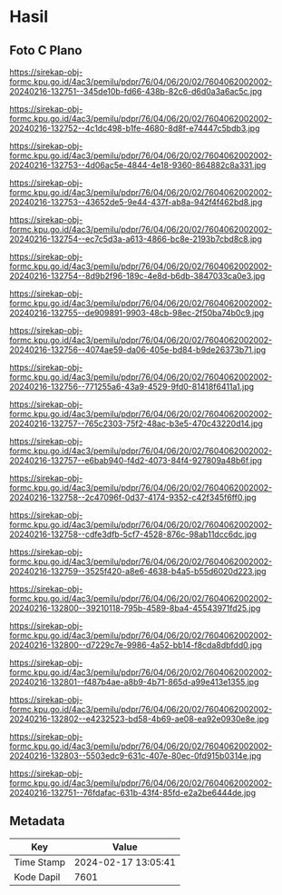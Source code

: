 # Hasil

## Foto C Plano

https://sirekap-obj-formc.kpu.go.id/4ac3/pemilu/pdpr/76/04/06/20/02/7604062002002-20240216-132751--345de10b-fd66-438b-82c6-d6d0a3a6ac5c.jpg

https://sirekap-obj-formc.kpu.go.id/4ac3/pemilu/pdpr/76/04/06/20/02/7604062002002-20240216-132752--4c1dc498-b1fe-4680-8d8f-e74447c5bdb3.jpg

https://sirekap-obj-formc.kpu.go.id/4ac3/pemilu/pdpr/76/04/06/20/02/7604062002002-20240216-132753--4d06ac5e-4844-4e18-9360-864882c8a331.jpg

https://sirekap-obj-formc.kpu.go.id/4ac3/pemilu/pdpr/76/04/06/20/02/7604062002002-20240216-132753--43652de5-9e44-437f-ab8a-942f4f462bd8.jpg

https://sirekap-obj-formc.kpu.go.id/4ac3/pemilu/pdpr/76/04/06/20/02/7604062002002-20240216-132754--ec7c5d3a-a613-4866-bc8e-2193b7cbd8c8.jpg

https://sirekap-obj-formc.kpu.go.id/4ac3/pemilu/pdpr/76/04/06/20/02/7604062002002-20240216-132754--8d9b2f96-189c-4e8d-b6db-3847033ca0e3.jpg

https://sirekap-obj-formc.kpu.go.id/4ac3/pemilu/pdpr/76/04/06/20/02/7604062002002-20240216-132755--de909891-9903-48cb-98ec-2f50ba74b0c9.jpg

https://sirekap-obj-formc.kpu.go.id/4ac3/pemilu/pdpr/76/04/06/20/02/7604062002002-20240216-132756--4074ae59-da06-405e-bd84-b9de26373b71.jpg

https://sirekap-obj-formc.kpu.go.id/4ac3/pemilu/pdpr/76/04/06/20/02/7604062002002-20240216-132756--771255a6-43a9-4529-9fd0-81418f6411a1.jpg

https://sirekap-obj-formc.kpu.go.id/4ac3/pemilu/pdpr/76/04/06/20/02/7604062002002-20240216-132757--765c2303-75f2-48ac-b3e5-470c43220d14.jpg

https://sirekap-obj-formc.kpu.go.id/4ac3/pemilu/pdpr/76/04/06/20/02/7604062002002-20240216-132757--e6bab940-f4d2-4073-84f4-927809a48b6f.jpg

https://sirekap-obj-formc.kpu.go.id/4ac3/pemilu/pdpr/76/04/06/20/02/7604062002002-20240216-132758--2c47096f-0d37-4174-9352-c42f345f6ff0.jpg

https://sirekap-obj-formc.kpu.go.id/4ac3/pemilu/pdpr/76/04/06/20/02/7604062002002-20240216-132758--cdfe3dfb-5cf7-4528-876c-98ab11dcc6dc.jpg

https://sirekap-obj-formc.kpu.go.id/4ac3/pemilu/pdpr/76/04/06/20/02/7604062002002-20240216-132759--3525f420-a8e6-4638-b4a5-b55d6020d223.jpg

https://sirekap-obj-formc.kpu.go.id/4ac3/pemilu/pdpr/76/04/06/20/02/7604062002002-20240216-132800--39210118-795b-4589-8ba4-45543971fd25.jpg

https://sirekap-obj-formc.kpu.go.id/4ac3/pemilu/pdpr/76/04/06/20/02/7604062002002-20240216-132800--d7229c7e-9986-4a52-bb14-f8cda8dbfdd0.jpg

https://sirekap-obj-formc.kpu.go.id/4ac3/pemilu/pdpr/76/04/06/20/02/7604062002002-20240216-132801--f487b4ae-a8b9-4b71-865d-a99e413e1355.jpg

https://sirekap-obj-formc.kpu.go.id/4ac3/pemilu/pdpr/76/04/06/20/02/7604062002002-20240216-132802--e4232523-bd58-4b69-ae08-ea92e0930e8e.jpg

https://sirekap-obj-formc.kpu.go.id/4ac3/pemilu/pdpr/76/04/06/20/02/7604062002002-20240216-132803--5503edc9-631c-407e-80ec-0fd915b0314e.jpg

https://sirekap-obj-formc.kpu.go.id/4ac3/pemilu/pdpr/76/04/06/20/02/7604062002002-20240216-132751--76fdafac-631b-43f4-85fd-e2a2be6444de.jpg


## Metadata

| Key        | Value               |
| ---------- | ------------------- |
| Time Stamp | 2024-02-17 13:05:41 |
| Kode Dapil | 7601                |



